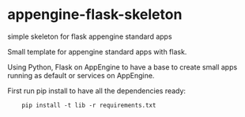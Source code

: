 # appengine-flask-skeleton
simple skeleton for flask appengine standard apps

Small template for appengine standard apps with flask.

Using Python, Flask on AppEngine to have a base to create small apps running as default or services on AppEngine. 

First run pip install to have all the dependencies ready:

```
    pip install -t lib -r requirements.txt
```
